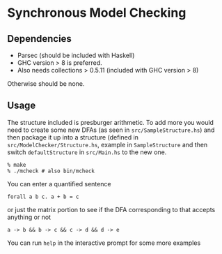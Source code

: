 # Synchronous Model Checking


## Dependencies

 - Parsec (should be included with Haskell)
 - GHC version > 8 is preferred. 
 - Also needs collections > 0.5.11 (included with GHC version > 8)

Otherwise should be none. 

## Usage

The structure included is presburger arithmetic. To add more you would need to 
create some new DFAs (as seen in `src/SampleStructure.hs`) and then package it up
into a structure (defined in `src/ModelChecker/Structure.hs`, example in `SampleStructure`
and then switch `defaultStructure` in `src/Main.hs` to the new one. 

```
% make 
% ./mcheck # also bin/mcheck
```

You can enter a quantified sentence
```
forall a b c. a + b = c
```
or just the matrix portion to see if the DFA corresponding to that
accepts anything or not
```
a -> b && b -> c && c -> d && d -> e 
```

You can run `help` in the interactive prompt for some more examples
